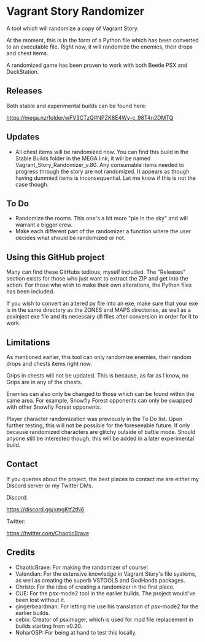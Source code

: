 # Vagrant Story Randomizer
A tool which will randomize a copy of Vagrant Story.

At the moment, this is in the form of a Python file which has been converted to an executable file. Right now, it will randomize the enemies, their drops and chest items.

A randomized game has been proven to work with both Beetle PSX and DuckStation. 
## Releases
Both stable and experimental builds can be found here:

https://mega.nz/folder/wFV3CTzQ#NPZK8E4Wy-c_98T4n2DMTQ

## Updates
* All chest items will be randomized now. You can find this build in the Stable Builds folder in the MEGA link; it will be named Vagrant_Story_Randomizer_v.80. Any consumable items needed to progress through the story are not randomized. It appears as though having dummied items is inconsequential. Let me know if this is not the case though. 
## To Do
* Randomize the rooms. This one's a bit more "pie in the sky" and will warrant a bigger crew.
* Make each different part of the randomizer a function where the user decides what should be randomized or not.
## Using this GitHub project
Many can find these GitHubs tedious, myself included. The "Releases" section exists for those who just want to extract the ZIP and get into the action. For those who wish to make their own alterations, the Python files has been included.

If you wish to convert an altered py file into an exe, make sure that your exe is in the same directory as the ZONES and MAPS directories, as well as a psxinject exe file and its necessary dll files after conversion in order for it to work. 
## Limitations
As mentioned earlier, this tool can only randomize enemies, their random drops and chests items right now. 

Grips in chests will not be updated. This is because, as far as I know, no Grips are in any of the chests.

Enemies can also only be changed to those which can be found within the same area. For example, Snowfly Forest opponents can only be swapped with other Snowfly Forest opponents.

Player character randomization was previously in the To Do list. Upon further testing, this will not be possible for the foreseeable future. If only because randomized characters are glitchy outside of battle mode. Should anyone still be interested though, this will be added in a later experimental build.
## Contact
If you queries about the project, the best places to contact me are either my Discord server or my Twitter DMs.

Discord:

https://discord.gg/xmgKtf2tN6

Twitter:

https://twitter.com/ChaoticBrave

## Credits
* ChaoticBrave: For making the randomizer of course!
* Valendian: For the extensive knowledge in Vagrant Story's file systems, as well as creating the superb VSTOOLS and GodHands packages.
* Christo: For the idea of creating a randomizer in the first place.
* CUE: For the psx-mode2 tool in the earlier builds. The project would've been lost without it.
* gingerbeardman: For letting me use his translation of psx-mode2 for the earlier builds.
* cebix: Creator of psximager, which is used for mpd file replacement in builds starting from v0.20.
* NoharOSP: For being at hand to test this locally.
